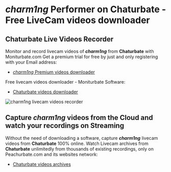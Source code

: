 # _charm1ng_ Performer on Chaturbate - Free LiveCam videos downloader

## Chaturbate Live Videos Recorder

Monitor and record livecam videos of **_charm1ng_** from **Chaturbate** with Moniturbate.com
Get a premium trial for free by just and only registering with your Email address:
* [_charm1ng_ Premium videos downloader](https://moniturbate.com/request-demo-licence-key.html)

Free livecam videos downloader - Moniturbate Software:
* [Chaturbate videos downloader](https://moniturbate.com/moniturbate-download-software.html)

![_charm1ng_ livecam videos recorder](https://peachurnet.com/templates/moniturbate-software.png)


## Capture _charm1ng_ videos from the Cloud and watch your recordings on Streaming

Without the need of downloading a software, capture **_charm1ng_** livecam videos from **Chaturbate** 100% online.
Watch Livecam archives from **Chaturbate** unlimitedly from thousands of existing recordings, only on Peachurbate.com and its websites network:
* [Chaturbate videos archives](https://peachurnet.com/)